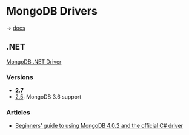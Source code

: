 # MongoDB Drivers

→ [docs](https://www.mongodb.com/docs/drivers/)

## .NET

[MongoDB .NET Driver](http://mongodb.github.io/mongo-csharp-driver/)

### Versions

- [**2.7**](http://mongodb.github.io/mongo-csharp-driver/2.7/)
- [2.5](http://mongodb.github.io/mongo-csharp-driver/2.5/what_is_new/): MongoDB 3.6 support

### Articles

- [Beginners' guide to using MongoDB 4.0.2 and the official C# driver](https://www.codeproject.com/Articles/524602/Beginners-guide-to-using-MongoDB-4-0-2-and-the-off)
